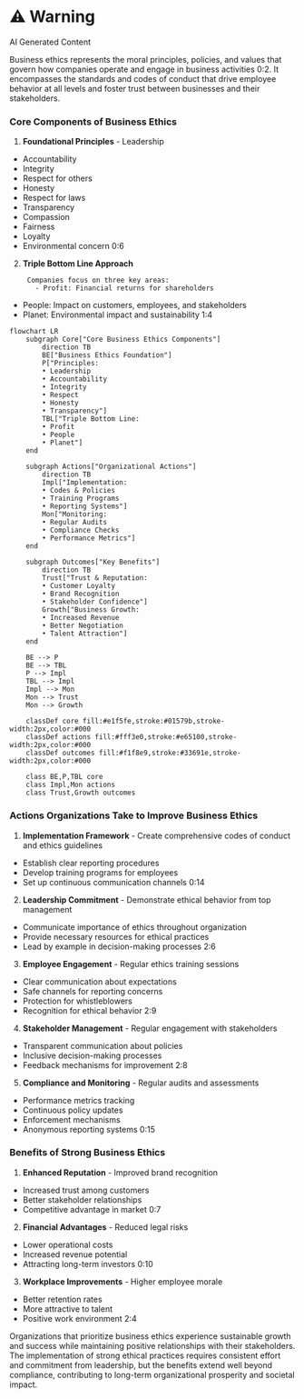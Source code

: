 <div class="warning"><h1>⚠️ Warning</h1><span>AI Generated Content</span></div>


Business ethics represents the moral principles, policies, and values that govern how companies operate and engage in business activities 0:2. It encompasses the standards and codes of conduct that drive employee behavior at all levels and foster trust between businesses and their stakeholders.

### Core Components of Business Ethics

1. **Foundational Principles**  - Leadership
  - Accountability
  - Integrity
  - Respect for others
  - Honesty
  - Respect for laws
  - Transparency
  - Compassion
  - Fairness
  - Loyalty
  - Environmental concern 0:6


2. **Triple Bottom Line Approach**

        Companies focus on three key areas:
          - Profit: Financial returns for shareholders
  - People: Impact on customers, employees, and stakeholders
  - Planet: Environmental impact and sustainability 1:4



```mermaid
flowchart LR
    subgraph Core["Core Business Ethics Components"]
        direction TB
        BE["Business Ethics Foundation"]
        P["Principles:
        • Leadership
        • Accountability
        • Integrity
        • Respect
        • Honesty
        • Transparency"]
        TBL["Triple Bottom Line:
        • Profit
        • People
        • Planet"]
    end
    
    subgraph Actions["Organizational Actions"]
        direction TB
        Impl["Implementation:
        • Codes & Policies
        • Training Programs
        • Reporting Systems"]
        Mon["Monitoring:
        • Regular Audits
        • Compliance Checks
        • Performance Metrics"]
    end
    
    subgraph Outcomes["Key Benefits"]
        direction TB
        Trust["Trust & Reputation:
        • Customer Loyalty
        • Brand Recognition
        • Stakeholder Confidence"]
        Growth["Business Growth:
        • Increased Revenue
        • Better Negotiation
        • Talent Attraction"]
    end
    
    BE --> P
    BE --> TBL
    P --> Impl
    TBL --> Impl
    Impl --> Mon
    Mon --> Trust
    Mon --> Growth
    
    classDef core fill:#e1f5fe,stroke:#01579b,stroke-width:2px,color:#000
    classDef actions fill:#fff3e0,stroke:#e65100,stroke-width:2px,color:#000
    classDef outcomes fill:#f1f8e9,stroke:#33691e,stroke-width:2px,color:#000
    
    class BE,P,TBL core
    class Impl,Mon actions
    class Trust,Growth outcomes
```

### Actions Organizations Take to Improve Business Ethics

1. **Implementation Framework**  - Create comprehensive codes of conduct and ethics guidelines
  - Establish clear reporting procedures
  - Develop training programs for employees
  - Set up continuous communication channels 0:14


2. **Leadership Commitment**  - Demonstrate ethical behavior from top management
  - Communicate importance of ethics throughout organization
  - Provide necessary resources for ethical practices
  - Lead by example in decision-making processes 2:6


3. **Employee Engagement**  - Regular ethics training sessions
  - Clear communication about expectations
  - Safe channels for reporting concerns
  - Protection for whistleblowers
  - Recognition for ethical behavior 2:9


4. **Stakeholder Management**  - Regular engagement with stakeholders
  - Transparent communication about policies
  - Inclusive decision-making processes
  - Feedback mechanisms for improvement 2:8


5. **Compliance and Monitoring**  - Regular audits and assessments
  - Performance metrics tracking
  - Continuous policy updates
  - Enforcement mechanisms
  - Anonymous reporting systems 0:15



### Benefits of Strong Business Ethics

1. **Enhanced Reputation**  - Improved brand recognition
  - Increased trust among customers
  - Better stakeholder relationships
  - Competitive advantage in market 0:7


2. **Financial Advantages**  - Reduced legal risks
  - Lower operational costs
  - Increased revenue potential
  - Attracting long-term investors 0:10


3. **Workplace Improvements**  - Higher employee morale
  - Better retention rates
  - More attractive to talent
  - Positive work environment 2:4



Organizations that prioritize business ethics experience sustainable growth and success while maintaining positive relationships with their stakeholders. The implementation of strong ethical practices requires consistent effort and commitment from leadership, but the benefits extend well beyond compliance, contributing to long-term organizational prosperity and societal impact.